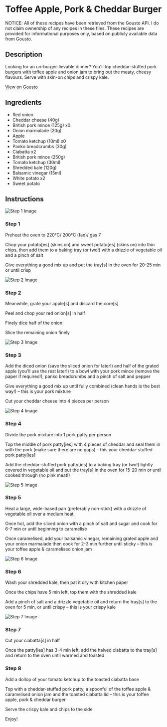 # Toffee Apple, Pork & Cheddar Burger

NOTICE: All of these recipes have been retrieved from the Gousto API. I do not claim ownership of any recipes in these files. These recipes are provided for informational purposes only, based on publicly available data from Gousto.

## Description

Looking for an un-burger-lievable dinner? You'll top cheddar-stuffed pork burgers with toffee apple and onion jam to bring out the meaty, cheesy flavours. Serve with skin-on chips and crispy kale.

[View on Gousto](https://www.gousto.co.uk/recipes/cookbook/toffee-apple-pork-cheddar-burgers)

## Ingredients

- Red onion
- Cheddar cheese (40g)
- British pork mince (125g) x0
- Onion marmalade (20g)
- Apple
- Tomato ketchup (10ml) x0
- Panko breadcrumbs (30g)
- Ciabatta x2
- British pork mince (250g)
- Tomato ketchup (30ml)
- Shredded kale (120g)
- Balsamic vinegar (15ml)
- White potato x2
- Sweet potato

## Instructions

![Step 1 Image](https://production-media.gousto.co.uk/cms/recipe-step-image/step-1-1602519081324-x200.jpg)

### Step 1

Preheat the oven to 220°C/ 200°C (fan)/ gas 7

Chop your potato[es] (skins on) and sweet potato[es] (skins on) into thin chips, then add them to a baking tray (or two!) with a drizzle of vegetable oil and a pinch of salt

Give everything a good mix up and put the tray[s] in the oven for 20-25 min or until crisp

![Step 2 Image](https://production-media.gousto.co.uk/cms/recipe-step-image/step-2-1602519086765-x200.jpg)

### Step 2

Meanwhile, grate your apple[s] and discard the core[s]

Peel and chop your red onion[s] in half

Finely dice half of the onion

Slice the remaining onion finely

![Step 3 Image](https://production-media.gousto.co.uk/cms/recipe-step-image/step-3-1602519103540-x200.jpg)

### Step 3

Add the diced onion (save the sliced onion for later!) and half of the grated apple (you'll use the rest later!) to a bowl with your pork mince (remove the paper if required!), panko breadcrumbs and a pinch of salt and pepper

Give everything a good mix up until fully combined (clean hands is the best way!) – this is your pork mixture

Cut your cheddar cheese into 4 pieces per person

![Step 4 Image](https://production-media.gousto.co.uk/cms/recipe-step-image/step-4-1602519115143-x200.jpg)

### Step 4

Divide the pork mixture into 1 pork patty per person

Top the middle of pork patty[ies] with 4 pieces of cheddar and seal them in with the pork (make sure there are no gaps) – this your cheddar-stuffed pork patty[ies]

Add the cheddar-stuffed pork patty[ies] to a baking tray (or two!) lightly covered in vegetable oil and put the tray[s] in the oven for 15-20 min or until cooked through (no pink meat!)

![Step 5 Image](https://production-media.gousto.co.uk/cms/recipe-step-image/step-5-1602519147201-x200.jpg)

### Step 5

Heat a large, wide-based pan (preferably non-stick) with a drizzle of vegetable oil over a medium heat

Once hot, add the sliced onion with a pinch of salt and sugar and cook for 6-7 min or until beginning to caramelise

Once caramelised, add your balsamic vinegar, remaining grated apple and your onion marmalade then cook for 2-3 min further until sticky – this is your toffee apple & caramelised onion jam

![Step 6 Image](https://production-media.gousto.co.uk/cms/recipe-step-image/step-6-1602519160385-x200.jpg)

### Step 6

Wash your shredded kale, then pat it dry with kitchen paper

Once the chips have 5 min left, top them with the shredded kale

Add a pinch of salt and a drizzle vegetable oil and return the tray[s] to the oven for 5 min, or until crispy – this is your crispy kale

![Step 7 Image](https://production-media.gousto.co.uk/cms/recipe-step-image/step-7-1602519171077-x200.jpg)

### Step 7

Cut your ciabatta[s]<span class="text-danger"> </span>in half

Once the patty[ies] has 3-4 min left, add the halved ciabatta to the tray[s] and return to the oven until warmed and toasted

### Step 8

Add a dollop of your tomato ketchup to the toasted ciabatta base

Top with a cheddar-stuffed pork patty, a spoonful of the toffee apple & caramelised onion jam and the toasted ciabatta lid – this is your toffee apple, pork & cheddar burger

Serve the crispy kale and chips to the side

Enjoy!

